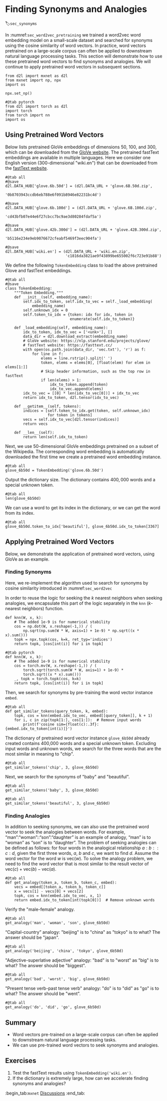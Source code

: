 # Finding Synonyms and Analogies
:label:`sec_synonyms`

In :numref:`sec_word2vec_pretraining` we trained a word2vec word embedding model
on a small-scale dataset and searched for synonyms using the cosine similarity
of word vectors. In practice, word vectors pretrained on a large-scale corpus
can often be applied to downstream natural language processing tasks. This
section will demonstrate how to use these pretrained word vectors to find
synonyms and analogies. We will continue to apply pretrained word vectors in
subsequent sections.

```{.python .input}
from d2l import mxnet as d2l
from mxnet import np, npx
import os

npx.set_np()
```

```{.python .input}
#@tab pytorch
from d2l import torch as d2l
import torch
from torch import nn
import os
```

## Using Pretrained Word Vectors

Below lists pretrained GloVe embeddings of dimensions 50, 100, and 300,
which can be downloaded from the [GloVe website](https://nlp.stanford.edu/projects/glove/).
The pretrained fastText embeddings are available in multiple languages.
Here we consider one English version (300-dimensional "wiki.en") that can be downloaded from the
[fastText website](https://fasttext.cc/).

```{.python .input}
#@tab all
#@save
d2l.DATA_HUB['glove.6b.50d'] = (d2l.DATA_URL + 'glove.6B.50d.zip',
                                '0b8703943ccdb6eb788e6f091b8946e82231bc4d')

#@save
d2l.DATA_HUB['glove.6b.100d'] = (d2l.DATA_URL + 'glove.6B.100d.zip',
                                 'cd43bfb07e44e6f27cbcc7bc9ae3d80284fdaf5a')

#@save
d2l.DATA_HUB['glove.42b.300d'] = (d2l.DATA_URL + 'glove.42B.300d.zip',
                                  'b5116e234e9eb9076672cfeabf5469f3eec904fa')

#@save
d2l.DATA_HUB['wiki.en'] = (d2l.DATA_URL + 'wiki.en.zip',
                           'c1816da3821ae9f43899be655002f6c723e91b88')
```

We define the following `TokenEmbedding` class to load the above pretrained Glove and fastText embeddings.

```{.python .input}
#@tab all
#@save
class TokenEmbedding:
    """Token Embedding."""
    def __init__(self, embedding_name):
        self.idx_to_token, self.idx_to_vec = self._load_embedding(
            embedding_name)
        self.unknown_idx = 0
        self.token_to_idx = {token: idx for idx, token in
                             enumerate(self.idx_to_token)}

    def _load_embedding(self, embedding_name):
        idx_to_token, idx_to_vec = ['<unk>'], []
        data_dir = d2l.download_extract(embedding_name)
        # GloVe website: https://nlp.stanford.edu/projects/glove/
        # fastText website: https://fasttext.cc/
        with open(os.path.join(data_dir, 'vec.txt'), 'r') as f:
            for line in f:
                elems = line.rstrip().split(' ')
                token, elems = elems[0], [float(elem) for elem in elems[1:]]
                # Skip header information, such as the top row in fastText
                if len(elems) > 1:
                    idx_to_token.append(token)
                    idx_to_vec.append(elems)
        idx_to_vec = [[0] * len(idx_to_vec[0])] + idx_to_vec
        return idx_to_token, d2l.tensor(idx_to_vec)

    def __getitem__(self, tokens):
        indices = [self.token_to_idx.get(token, self.unknown_idx)
                   for token in tokens]
        vecs = self.idx_to_vec[d2l.tensor(indices)]
        return vecs

    def __len__(self):
        return len(self.idx_to_token)
```

Next, we use 50-dimensional GloVe embeddings pretrained on a subset of the Wikipedia. The corresponding word embedding is automatically downloaded the first time we create a pretrained word embedding instance.

```{.python .input}
#@tab all
glove_6b50d = TokenEmbedding('glove.6b.50d')
```

Output the dictionary size. The dictionary contains $400,000$ words and a special unknown token.

```{.python .input}
#@tab all
len(glove_6b50d)
```

We can use a word to get its index in the dictionary, or we can get the word from its index.

```{.python .input}
#@tab all
glove_6b50d.token_to_idx['beautiful'], glove_6b50d.idx_to_token[3367]
```

## Applying Pretrained Word Vectors

Below, we demonstrate the application of pretrained word vectors, using GloVe as an example.

### Finding Synonyms

Here, we re-implement the algorithm used to search for synonyms by cosine
similarity introduced in :numref:`sec_word2vec`

In order to reuse the logic for seeking the $k$ nearest neighbors when
seeking analogies, we encapsulate this part of the logic separately in the `knn`
($k$-nearest neighbors) function.

```{.python .input}
def knn(W, x, k):
    # The added 1e-9 is for numerical stability
    cos = np.dot(W, x.reshape(-1,)) / (
        np.sqrt(np.sum(W * W, axis=1) + 1e-9) * np.sqrt((x * x).sum()))
    topk = npx.topk(cos, k=k, ret_typ='indices')
    return topk, [cos[int(i)] for i in topk]
```

```{.python .input}
#@tab pytorch
def knn(W, x, k):
    # The added 1e-9 is for numerical stability
    cos = torch.mv(W, x.reshape(-1,)) / (
        torch.sqrt(torch.sum(W * W, axis=1) + 1e-9) * 
        torch.sqrt((x * x).sum()))
    _, topk = torch.topk(cos, k=k)
    return topk, [cos[int(i)] for i in topk]
```

Then, we search for synonyms by pre-training the word vector instance `embed`.

```{.python .input}
#@tab all
def get_similar_tokens(query_token, k, embed):
    topk, cos = knn(embed.idx_to_vec, embed[[query_token]], k + 1)
    for i, c in zip(topk[1:], cos[1:]):  # Remove input words
        print(f'cosine sim={float(c):.3f}: {embed.idx_to_token[int(i)]}')
```

The dictionary of pretrained word vector instance `glove_6b50d` already created contains 400,000 words and a special unknown token. Excluding input words and unknown words, we search for the three words that are the most similar in meaning to "chip".

```{.python .input}
#@tab all
get_similar_tokens('chip', 3, glove_6b50d)
```

Next, we search for the synonyms of "baby" and "beautiful".

```{.python .input}
#@tab all
get_similar_tokens('baby', 3, glove_6b50d)
```

```{.python .input}
#@tab all
get_similar_tokens('beautiful', 3, glove_6b50d)
```

### Finding Analogies

In addition to seeking synonyms, we can also use the pretrained word vector to seek the analogies between words. For example, “man”:“woman”::“son”:“daughter” is an example of analogy, “man” is to “woman” as “son” is to “daughter”. The problem of seeking analogies can be defined as follows: for four words in the analogical relationship $a : b :: c : d$, given the first three words, $a$, $b$ and $c$, we want to find $d$. Assume the word vector for the word $w$ is $\text{vec}(w)$. To solve the analogy problem, we need to find the word vector that is most similar to the result vector of $\text{vec}(c)+\text{vec}(b)-\text{vec}(a)$.

```{.python .input}
#@tab all
def get_analogy(token_a, token_b, token_c, embed):
    vecs = embed[[token_a, token_b, token_c]]
    x = vecs[1] - vecs[0] + vecs[2]
    topk, cos = knn(embed.idx_to_vec, x, 1)
    return embed.idx_to_token[int(topk[0])]  # Remove unknown words
```

Verify the "male-female" analogy.

```{.python .input}
#@tab all
get_analogy('man', 'woman', 'son', glove_6b50d)
```

“Capital-country” analogy: "beijing" is to "china" as "tokyo" is to what? The answer should be "japan".

```{.python .input}
#@tab all
get_analogy('beijing', 'china', 'tokyo', glove_6b50d)
```

"Adjective-superlative adjective" analogy: "bad" is to "worst" as "big" is to what? The answer should be "biggest".

```{.python .input}
#@tab all
get_analogy('bad', 'worst', 'big', glove_6b50d)
```

"Present tense verb-past tense verb" analogy: "do" is to "did" as "go" is to what? The answer should be "went".

```{.python .input}
#@tab all
get_analogy('do', 'did', 'go', glove_6b50d)
```

## Summary

* Word vectors pre-trained on a large-scale corpus can often be applied to downstream natural language processing tasks.
* We can use pre-trained word vectors to seek synonyms and analogies.


## Exercises

1. Test the fastText results using `TokenEmbedding('wiki.en')`.
1. If the dictionary is extremely large, how can we accelerate finding synonyms and analogies?

:begin_tab:`mxnet`
[Discussions](https://discuss.d2l.ai/t/387)
:end_tab:
